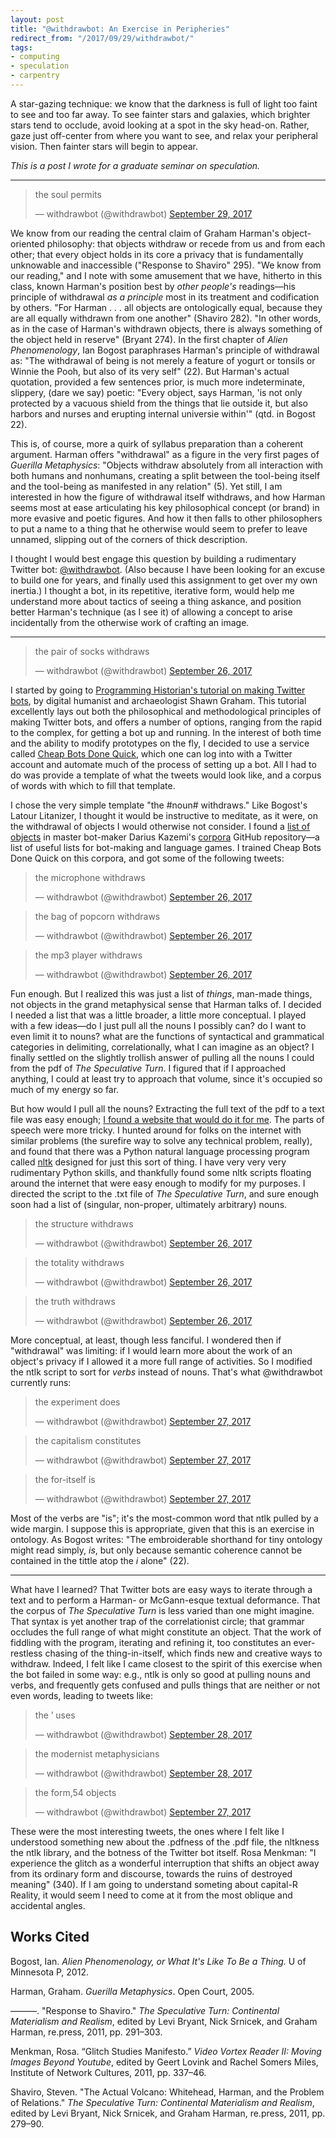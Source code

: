 ```yaml
---
layout: post
title: "@withdrawbot: An Exercise in Peripheries"
redirect_from: "/2017/09/29/withdrawbot/"
tags:
- computing
- speculation
- carpentry
---
```


A star-gazing technique: we know that the darkness is full of light too faint to see and too far away. To see fainter stars and galaxies, which brighter stars tend to occlude, avoid looking at a spot in the sky head-on. Rather, gaze just off-center from where you want to see, and relax your peripheral vision. Then fainter stars will begin to appear.

*This is a post I wrote for a graduate seminar on speculation.*

***

<blockquote class="twitter-tweet" data-lang="en"><p lang="en" dir="ltr">the soul permits</p>&mdash; withdrawbot (@withdrawbot) <a href="https://twitter.com/withdrawbot/status/913691823683571713?ref_src=twsrc%5Etfw">September 29, 2017</a></blockquote>
<script async src="//platform.twitter.com/widgets.js" charset="utf-8"></script>

We know from our reading the central claim of Graham Harman's object-oriented philosophy: that objects withdraw or recede from us and from each other; that every object holds in its core a privacy that is fundamentally unknowable and inaccessible ("Response to Shaviro" 295). "We know from our reading," and I note with some amusement that we have, hitherto in this class, known Harman's position best by *other people's* readings—his principle of withdrawal *as a principle* most in its treatment and codification by others. "For Harman . . . all objects are ontologically equal, because they are all equally withdrawn from one another" (Shaviro 282). "In other words, as in the case of Harman's withdrawn objects, there is always something of the object held in reserve" (Bryant 274). In the first chapter of *Alien Phenomenology*, Ian Bogost paraphrases Harman's principle of withdrawal as: "The withdrawal of being is not merely a feature of yogurt or tonsils or Winnie the Pooh, but also of its very self" (22). But Harman's actual quotation, provided a few sentences prior, is much more indeterminate, slippery, (dare we say) poetic: "Every object, says Harman, 'is not only protected by a vacuous shield from the things that lie outside it, but also harbors and nurses and erupting internal universie within'" (qtd. in Bogost 22).

This is, of course, more a quirk of syllabus preparation than a coherent argument. Harman offers "withdrawal" as a figure in the very first pages of *Guerilla Metaphysics*: "Objects withdraw absolutely from all interac­tion with both humans and nonhumans, creating a split between the tool-being itself and the tool-being as manifested in any relation" (5). Yet still, I am interested in how the figure of withdrawal itself withdraws, and how Harman seems most at ease articulating his key philosophical concept (or brand) in more evasive and poetic figures. And how it then falls to other philosophers to put a name to a thing that he otherwise would seem to prefer to leave unnamed, slipping out of the corners of thick description.

I thought I would best engage this question by building a rudimentary Twitter bot: [@withdrawbot](https://twitter.com/withdrawbot). (Also because I have been looking for an excuse to build one for years, and finally used this assignment to get over my own inertia.) I thought a bot, in its repetitive, iterative form, would help me understand more about tactics of seeing a thing askance, and position better Harman's technique (as I see it) of allowing a concept to arise incidentally from the otherwise work of crafting an image.

---

<blockquote class="twitter-tweet" data-lang="en"><p lang="en" dir="ltr">the pair of socks withdraws</p>&mdash; withdrawbot (@withdrawbot) <a href="https://twitter.com/withdrawbot/status/912506477050564609?ref_src=twsrc%5Etfw">September 26, 2017</a></blockquote>
<script async src="//platform.twitter.com/widgets.js" charset="utf-8"></script>

I started by going to [Programming Historian's tutorial on making Twitter bots](https://programminghistorian.org/lessons/intro-to-twitterbots), by digital humanist and archaeologist Shawn Graham. This tutorial excellently lays out both the philosophical and methodological principles of making Twitter bots, and offers a number of options, ranging from the rapid to the complex, for getting a bot up and running. In the interest of both time and the ability to modify prototypes on the fly, I decided to use a service called [Cheap Bots Done Quick](http://cheapbotsdonequick.com/), which one can log into with a Twitter account and automate much of the process of setting up a bot. All I had to do was provide a template of what the tweets would look like, and a corpus of words with which to fill that template.

I chose the very simple template "the #noun# withdraws." Like Bogost's Latour Litanizer, I thought it would be instructive to meditate, as it were, on the withdrawal of objects I would otherwise not consider. I found a [list of objects](https://github.com/dariusk/corpora/blob/master/data/objects/objects.json) in master bot-maker Darius Kazemi's [corpora](https://github.com/dariusk/corpora) GitHub repository—a list of useful lists for bot-making and language games. I trained Cheap Bots Done Quick on this corpora, and got some of the following tweets:

<blockquote class="twitter-tweet" data-lang="en"><p lang="en" dir="ltr">the microphone withdraws</p>&mdash; withdrawbot (@withdrawbot) <a href="https://twitter.com/withdrawbot/status/912521576821723136?ref_src=twsrc%5Etfw">September 26, 2017</a></blockquote>
<script async src="//platform.twitter.com/widgets.js" charset="utf-8"></script>

<blockquote class="twitter-tweet" data-lang="en"><p lang="en" dir="ltr">the bag of popcorn withdraws</p>&mdash; withdrawbot (@withdrawbot) <a href="https://twitter.com/withdrawbot/status/912551778713038849?ref_src=twsrc%5Etfw">September 26, 2017</a></blockquote>
<script async src="//platform.twitter.com/widgets.js" charset="utf-8"></script>

<blockquote class="twitter-tweet" data-lang="en"><p lang="en" dir="ltr">the mp3 player withdraws</p>&mdash; withdrawbot (@withdrawbot) <a href="https://twitter.com/withdrawbot/status/912604623982157824?ref_src=twsrc%5Etfw">September 26, 2017</a></blockquote>
<script async src="//platform.twitter.com/widgets.js" charset="utf-8"></script>

Fun enough. But I realized this was just a list of *things*, man-made things, not objects in the grand metaphysical sense that Harman talks of. I decided I needed a list that was a little broader, a little more conceptual. I played with a few ideas—do I just pull all the nouns I possibly can? do I want to even limit it to nouns? what are the functions of syntactical and grammatical categories in delimiting, correlationally, what I can imagine as an object? I finally settled on the slightly trollish answer of pulling all the nouns I could from the pdf of *The Speculative Turn*. I figured that if I approached anything, I could at least try to approach that volume, since it's occupied so much of my energy so far.

But how would I pull all the nouns? Extracting the full text of the pdf to a text file was easy enough; [I found a website that would do it for me](http://pdftotext.com/). The parts of speech were more tricky. I hunted around for folks on the internet with similar problems (the surefire way to solve any technical problem, really), and found that there was a Python natural language processing program called [nltk](http://www.nltk.org/) designed for just this sort of thing. I have very very very rudimentary Python skills, and thankfully found some nltk scripts floating around the internet that were easy enough to modify for my purposes. I directed the script to the .txt file of *The Speculative Turn*, and sure enough soon had a list of (singular, non-proper, ultimately arbitrary) nouns.

<blockquote class="twitter-tweet" data-lang="en"><p lang="en" dir="ltr">the structure withdraws</p>&mdash; withdrawbot (@withdrawbot) <a href="https://twitter.com/withdrawbot/status/912740520228769798?ref_src=twsrc%5Etfw">September 26, 2017</a></blockquote>
<script async src="//platform.twitter.com/widgets.js" charset="utf-8"></script>

<blockquote class="twitter-tweet" data-lang="en"><p lang="en" dir="ltr">the totality withdraws</p>&mdash; withdrawbot (@withdrawbot) <a href="https://twitter.com/withdrawbot/status/912785826655948801?ref_src=twsrc%5Etfw">September 26, 2017</a></blockquote>
<script async src="//platform.twitter.com/widgets.js" charset="utf-8"></script>

<blockquote class="twitter-tweet" data-lang="en"><p lang="en" dir="ltr">the truth withdraws</p>&mdash; withdrawbot (@withdrawbot) <a href="https://twitter.com/withdrawbot/status/912816036222730242?ref_src=twsrc%5Etfw">September 26, 2017</a></blockquote>
<script async src="//platform.twitter.com/widgets.js" charset="utf-8"></script>

More conceptual, at least, though less fanciful. I wondered then if "withdrawal" was limiting: if I would learn more about the work of an object's privacy if I allowed it a more full range of activities. So I modified the ntlk script to sort for *verbs* instead of nouns. That's what @withdrawbot currently runs:

<blockquote class="twitter-tweet" data-lang="en"><p lang="en" dir="ltr">the experiment does</p>&mdash; withdrawbot (@withdrawbot) <a href="https://twitter.com/withdrawbot/status/912853782584860673?ref_src=twsrc%5Etfw">September 27, 2017</a></blockquote>
<script async src="//platform.twitter.com/widgets.js" charset="utf-8"></script>

<blockquote class="twitter-tweet" data-lang="en"><p lang="und" dir="ltr">the capitalism constitutes</p>&mdash; withdrawbot (@withdrawbot) <a href="https://twitter.com/withdrawbot/status/912899084649975813?ref_src=twsrc%5Etfw">September 27, 2017</a></blockquote>
<script async src="//platform.twitter.com/widgets.js" charset="utf-8"></script>

<blockquote class="twitter-tweet" data-lang="en"><p lang="en" dir="ltr">the for-itself is</p>&mdash; withdrawbot (@withdrawbot) <a href="https://twitter.com/withdrawbot/status/913125578185871363?ref_src=twsrc%5Etfw">September 27, 2017</a></blockquote>
<script async src="//platform.twitter.com/widgets.js" charset="utf-8"></script>

Most of the verbs are "is"; it's the most-common word that ntlk pulled by a wide margin. I suppose this is appropriate, given that this is an exercise in ontology. As Bogost writes: "The embroiderable shorthand for tiny ontology might read simply, *is*, but only because semantic coherence cannot be contained in the tittle atop the *i* alone" (22).

***

What have I learned? That Twitter bots are easy ways to iterate through a text and to perform a Harman- or McGann-esque textual deformance. That the corpus of *The Speculative Turn* is less varied than one might imagine. That syntax is yet another trap of the correlationist circle; that grammar occludes the full range of what might constitute an object. That the work of fiddling with the program, iterating and refining it, too constitutes an ever-restless chasing of the thing-in-itself, which finds new and creative ways to withdraw. Indeed, I felt like I came closest to the spirit of this exercise when the bot failed in some way: e.g., ntlk is only so good at pulling nouns and verbs, and frequently gets confused and pulls things that are neither or not even words, leading to tweets like:

<blockquote class="twitter-tweet" data-lang="en"><p lang="en" dir="ltr">the ’ uses</p>&mdash; withdrawbot (@withdrawbot) <a href="https://twitter.com/withdrawbot/status/913216179627491328?ref_src=twsrc%5Etfw">September 28, 2017</a></blockquote>
<script async src="//platform.twitter.com/widgets.js" charset="utf-8"></script>

<blockquote class="twitter-tweet" data-lang="en"><p lang="en" dir="ltr">the modernist metaphysicians</p>&mdash; withdrawbot (@withdrawbot) <a href="https://twitter.com/withdrawbot/status/913269030089306113?ref_src=twsrc%5Etfw">September 28, 2017</a></blockquote>
<script async src="//platform.twitter.com/widgets.js" charset="utf-8"></script>

<blockquote class="twitter-tweet" data-lang="en"><p lang="en" dir="ltr">the form,54 objects</p>&mdash; withdrawbot (@withdrawbot) <a href="https://twitter.com/withdrawbot/status/912967031456137218?ref_src=twsrc%5Etfw">September 27, 2017</a></blockquote>
<script async src="//platform.twitter.com/widgets.js" charset="utf-8"></script>

These were the most interesting tweets, the ones where I felt like I understood something new about the .pdfness of the .pdf file, the nltkness the ntlk library, and the botness of the Twitter bot itself. Rosa Menkman: "I experience the glitch as a wonderful interruption that shifts an object away from its ordinary form and discourse, towards the ruins of destroyed meaning" (340). If I am going to understand someting about capital-R Reality, it would seem I need to come at it from the most oblique and accidental angles.

## Works Cited

Bogost, Ian. *Alien Phenomenology, or What It's Like To Be a Thing.* U of Minnesota P, 2012.

Harman, Graham. *Guerilla Metaphysics*. Open Court, 2005.

———. "Response to Shaviro." *The Speculative Turn: Continental Materialism and Realism*, edited by Levi Bryant, Nick Srnicek, and Graham Harman, re.press, 2011, pp. 291–303.

Menkman, Rosa. “Glitch Studies Manifesto.” *Video Vortex Reader II: Moving Images Beyond Youtube*, edited by Geert Lovink and Rachel Somers Miles, Institute of Network Cultures, 2011, pp. 337–46.

Shaviro, Steven. "The Actual Volcano: Whitehead, Harman, and the Problem of Relations." *The Speculative Turn: Continental Materialism and Realism*, edited by Levi Bryant, Nick Srnicek, and Graham Harman, re.press, 2011, pp. 279–90.
